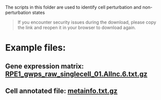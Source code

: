 The scripts in this folder are used to identify cell perturbation and non-perturbation states
> If you encounter security issues during the download, please copy the link and reopen it in your browser to download again.
# Example files:
## Gene expression matrix: [RPE1_gwps_raw_singlecell_01.Allnc.6.txt.gz](http://research.gzsys.org.cn/perturbdb/data/publications/SC00004/githubDemo/RPE1_gwps_raw_singlecell_01.Allnc.6.txt.gz)
## Cell annotated file: [metainfo.txt.gz](http://research.gzsys.org.cn/perturbdb/data/publications/SC00004/githubDemo/metainfo.txt.gz)


